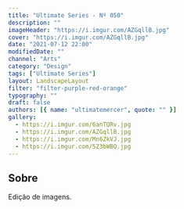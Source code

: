 ```yaml
---
title: "Ultimate Series - Nº 050"
description: ""
imageHeader: "https://i.imgur.com/AZGqllB.jpg"
cover: "https://i.imgur.com/AZGqllB.jpg"
date: "2021-07-12 22:00"
modifiedDate: ""
channel: "Arts"
category: "Design"
tags: ["Ultimate Series"]
layout: LandscapeLayout
filter: "filter-purple-red-orange"
typography: ""
draft: false
authors: [{ name: "ultimatemercer", quote: "" }]
gallery:
  - https://i.imgur.com/6anTQRv.jpg
  - https://i.imgur.com/AZGqllB.jpg
  - https://i.imgur.com/Mn6ZkVJ.jpg
  - https://i.imgur.com/5Z3bWBQ.jpg
---
```


## Sobre

Edição de imagens.
